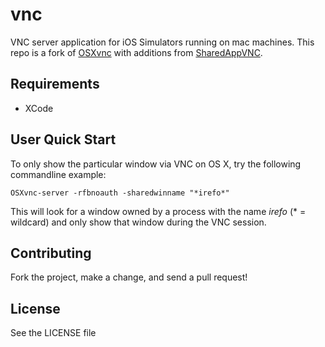 vnc
===

VNC server application for iOS Simulators running on mac machines. This repo is a fork of [OSXvnc](http://sourceforge.net/projects/osxvnc) with additions from [SharedAppVNC](http://sourceforge.net/projects/shared-app-vnc).


Requirements
------------

* XCode

User Quick Start
----------------

To only show the particular window via VNC on OS X, try the following commandline example:
```
OSXvnc-server -rfbnoauth -sharedwinname "*irefo*"
```

This will look for a window owned by a process with the name *irefo* (* = wildcard) and only show that window during the VNC session.


Contributing
------------
Fork the project, make a change, and send a pull request!

License
------------
See the LICENSE file

